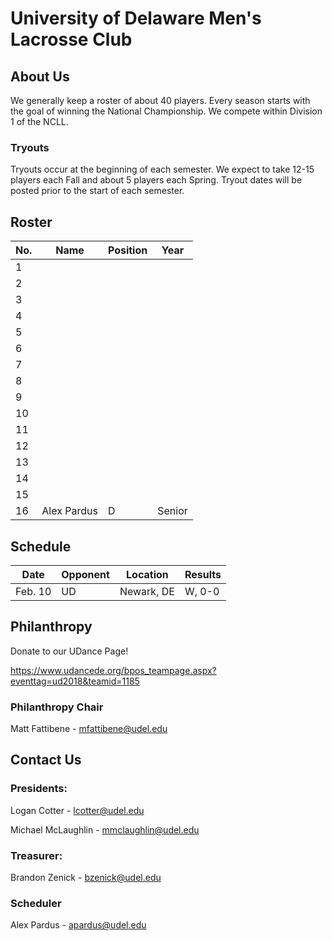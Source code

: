 # University of Delaware Men's Lacrosse Club

## About Us
We generally keep a roster of about 40 players. Every season starts with the goal of winning the National Championship. We compete within Division 1 of the NCLL.

### Tryouts
Tryouts occur at the beginning of each semester. We expect to take 12-15 players each Fall and about 5 players each Spring. Tryout dates will be posted prior to the start of each semester.
## Roster
No. | Name | Position | Year
----|------|----------|-----
1 |
2 |
3 |
4 |
5 |
6 |
7 |
8 |
9 |
10 |
11 |
12 |
13 |
14 |
15 | 
16 | Alex Pardus | D | Senior
## Schedule
Date | Opponent | Location | Results
-----|----------|----------|--------
Feb. 10 | UD | Newark, DE | W, 0-0

## Philanthropy
Donate to our UDance Page!

https://www.udancede.org/bpos_teampage.aspx?eventtag=ud2018&teamid=1185

### Philanthropy Chair
Matt Fattibene - mfattibene@udel.edu

## Contact Us

### Presidents:
Logan Cotter - lcotter@udel.edu

Michael McLaughlin - mmclaughlin@udel.edu

### Treasurer:
Brandon Zenick - bzenick@udel.edu

### Scheduler 
Alex Pardus - apardus@udel.edu

